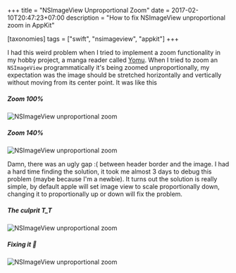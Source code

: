+++
title = "NSImageView Unproportional Zoom"
date = 2017-02-10T20:47:23+07:00
description = "How to fix NSImageView unproportional zoom in AppKit"

[taxonomies]
tags = ["swift", "nsimageview", "appkit"]
+++

I had this weird problem when I tried to implement a zoom functionality
in my hobby project, a manga reader called [Yomu](https://github.com/sendyhalim/yomu).
When I tried to zoom an `NSImageView` programmatically
it's being zoomed unproportionally, my expectation was the image should be stretched horizontally
and vertically without moving from its center point. It was like this

<h5 class="text-center">Zoom 100%</h5>
<p class="image-container">
  <img
    src="{{ asset_path(path="/assets/images/swift/image-view/unproportional-zoom/zoom-100.png") }}"
    alt="NSImageView unproportional zoom">
</p>


<h5 class="text-center">Zoom 140%</h5>
<p class="image-container">
  <img
    src="{{ asset_path(path="/assets/images/swift/image-view/unproportional-zoom/zoom-140.png") }}"
    alt="NSImageView unproportional zoom">
</p>


Damn, there was an ugly gap :( between header border and the image.
I had a hard time finding the solution, it took me almost 3 days to debug this problem (maybe because I'm a newbie).
It turns out the solution is really simple, by default apple will set image view to scale proportionally down,
changing it to proportionally up or down will fix the problem.


<h5 class="text-center">The culprit T_T</h5>
<p class="image-container">
  <img
    src="{{ asset_path(path="/assets/images/swift/image-view/unproportional-zoom/proportionally-down.png" ) }}"
    alt="NSImageView unproportional zoom"
    class="medium-size">
</p>


<h5 class="text-center">Fixing it 🍻</h5>
<p class="image-container">
  <img
    src="{{ asset_path(path="/assets/images/swift/image-view/unproportional-zoom/proportionally-up-or-down.png" ) }}"
    alt="NSImageView unproportional zoom"
    class="medium-size">
</p>

